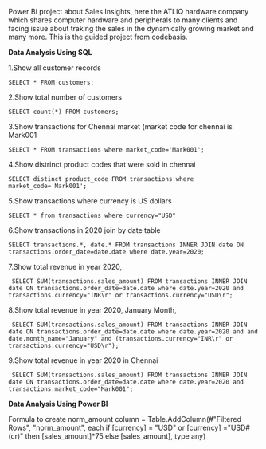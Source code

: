 Power Bi project about Sales Insights, here the ATLIQ hardware company which shares computer hardware and peripherals to many clients and facing issue about traking the sales in the dynamically growing market and many more.
This is the guided project from codebasis. 

**Data Analysis Using SQL**

1.Show all customer records

    SELECT * FROM customers;

2.Show total number of customers

    SELECT count(*) FROM customers;

3.Show transactions for Chennai market (market code for chennai is Mark001

    SELECT * FROM transactions where market_code='Mark001';

4.Show distrinct product codes that were sold in chennai

    SELECT distinct product_code FROM transactions where market_code='Mark001';

5.Show transactions where currency is US dollars

    SELECT * from transactions where currency="USD"

6.Show transactions in 2020 join by date table

    SELECT transactions.*, date.* FROM transactions INNER JOIN date ON transactions.order_date=date.date where date.year=2020;

7.Show total revenue in year 2020,

     SELECT SUM(transactions.sales_amount) FROM transactions INNER JOIN date ON transactions.order_date=date.date where date.year=2020 and transactions.currency="INR\r" or transactions.currency="USD\r";

8.Show total revenue in year 2020, January Month,

     SELECT SUM(transactions.sales_amount) FROM transactions INNER JOIN date ON transactions.order_date=date.date where date.year=2020 and and date.month_name="January" and (transactions.currency="INR\r" or transactions.currency="USD\r");

9.Show total revenue in year 2020 in Chennai

     SELECT SUM(transactions.sales_amount) FROM transactions INNER JOIN date ON transactions.order_date=date.date where date.year=2020 and transactions.market_code="Mark001";

**Data Analysis Using Power BI**

Formula to create norm_amount column = Table.AddColumn(#"Filtered Rows", "norm_amount", each if [currency] = "USD" or [currency] ="USD#(cr)" then [sales_amount]*75 else [sales_amount], type any)
